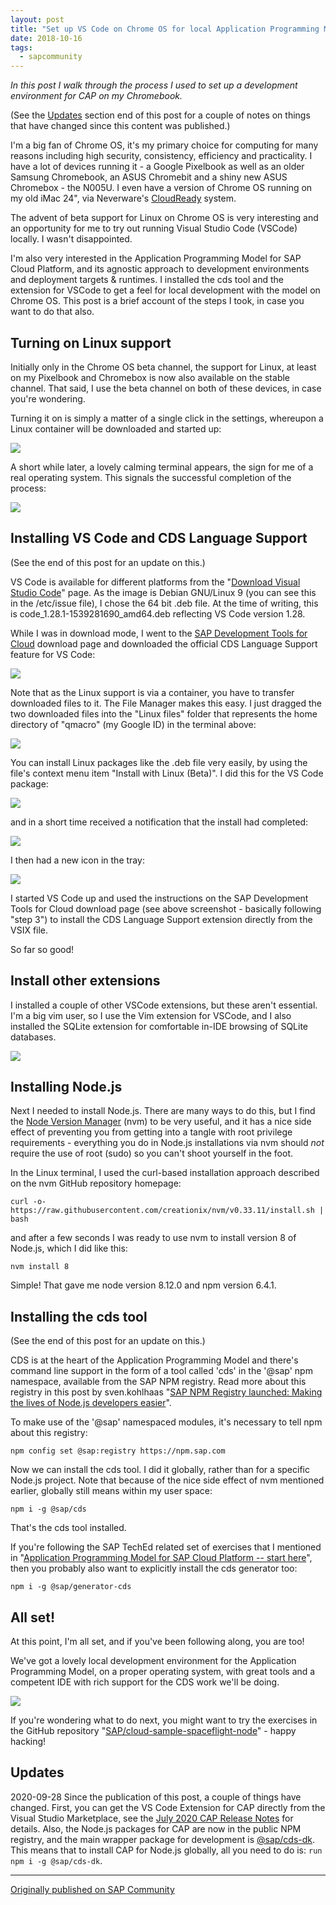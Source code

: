 ```yaml
---
layout: post
title: "Set up VS Code on Chrome OS for local Application Programming Model development"
date: 2018-10-16
tags:
  - sapcommunity
---
```


*In this post I walk through the process I used to set up a development
environment for CAP on my Chromebook.*

(See the [Updates](#updates) section end of this post for a couple of
notes on things that have changed since this content was published.)

I'm a big fan of Chrome OS, it's my primary choice for computing for
many reasons including high security, consistency, efficiency and
practicality. I have a lot of devices running it - a Google Pixelbook as
well as an older Samsung Chromebook, an ASUS Chromebit and a shiny new
ASUS Chromebox - the N005U. I even have a version of Chrome OS running
on my old iMac 24", via Neverware's
[CloudReady](https://www.neverware.com/) system.

The advent of beta support for Linux on Chrome OS is very interesting
and an opportunity for me to try out running Visual Studio Code (VSCode)
locally. I wasn't disappointed.

I'm also very interested in the Application Programming Model for SAP
Cloud Platform, and its agnostic approach to development environments
and deployment targets & runtimes. I installed the cds tool and the
extension for VSCode to get a feel for local development with the model
on Chrome OS. This post is a brief account of the steps I took, in case
you want to do that also.

## Turning on Linux support

Initially only in the Chrome OS beta channel, the support for Linux, at
least on my Pixelbook and Chromebox is now also available on the stable
channel. That said, I use the beta channel on both of these devices, in
case you're wondering.

Turning it on is simply a matter of a single click in the settings,
whereupon a Linux container will be downloaded and started up:

![](/images/2018/10/Screenshot-2018-10-16-at-15.22.18.png)

A short while later, a lovely calming terminal appears, the sign for me
of a real operating system. This signals the successful completion of
the process:

![](/images/2018/10/Screenshot-2018-10-16-at-17.23.16.png)

## Installing VS Code and CDS Language Support

(See the end of this post for an update on this.)

VS Code is available for different platforms from the "[Download Visual
Studio Code](https://code.visualstudio.com/download)" page. As the
image is Debian GNU/Linux 9 (you can see this in the /etc/issue file), I
chose the 64 bit .deb file. At the time of writing, this
is code_1.28.1-1539281690_amd64.deb reflecting VS Code version 1.28.

While I was in download mode, I went to the [SAP Development Tools for
Cloud](https://tools.hana.ondemand.com/#cloud) download page and
downloaded the official CDS Language Support feature for VS Code:

![](/images/2018/10/Screenshot-2018-10-16-at-17.34.56.png)

Note that as the Linux support is via a container, you have to transfer
downloaded files to it. The File Manager makes this easy. I just dragged
the two downloaded files into the "Linux files" folder that represents
the home directory of "qmacro" (my Google ID) in the terminal above:

![](/images/2018/10/Screenshot-2018-10-16-at-15.51.41.png)

You can install Linux packages like the .deb file very easily, by using
the file's context menu item "Install with Linux (Beta)". I did this
for the VS Code package:

![](/images/2018/10/Screenshot-2018-10-16-at-15.52.15.png)

and in a short time received a notification that the install had
completed:

![](/images/2018/10/Screenshot-2018-10-16-at-15.53.45.png)

I then had a new icon in the tray:

![](/images/2018/10/Screenshot-2018-10-16-at-15.54.01.png)

I started VS Code up and used the instructions on the SAP Development
Tools for Cloud download page (see above screenshot - basically
following "step 3") to install the CDS Language Support extension
directly from the VSIX file.

So far so good!

## Install other extensions

I installed a couple of other VSCode extensions, but these aren't
essential. I'm a big vim user, so I use the Vim extension for VSCode,
and I also installed the SQLite extension for comfortable in-IDE
browsing of SQLite databases.

![](/images/2018/10/Screenshot-2018-10-16-at-19.49.32.png)

## Installing Node.js

Next I needed to install Node.js. There are many ways to do this, but I
find the [Node Version Manager](https://github.com/creationix/nvm) (nvm)
to be very useful, and it has a nice side effect of preventing you from
getting into a tangle with root privilege requirements - everything you
do in Node.js installations via nvm should *not* require the use of
root (sudo) so you can't shoot yourself in the foot.

In the Linux terminal, I used the curl-based installation approach
described on the nvm GitHub repository homepage:

```shell
curl -o- https://raw.githubusercontent.com/creationix/nvm/v0.33.11/install.sh | bash
```

and after a few seconds I was ready to use nvm to install version 8 of
Node.js, which I did like this:

```shell
nvm install 8
```

Simple! That gave me node version 8.12.0 and npm version 6.4.1.

## Installing the cds tool

(See the end of this post for an update on this.)

CDS is at the heart of the Application Programming Model and there's
command line support in the form of a tool called 'cds' in the
'@sap' npm namespace, available from the SAP NPM registry. Read more
about this registry in this post by sven.kohlhaas "[SAP NPM Registry
launched: Making the lives of Node.js developers
easier](https://blogs.sap.com/2017/05/16/sap-npm-registry-launched-making-the-lives-of-node.js-developers-easier/)".

To make use of the '@sap' namespaced modules, it's necessary to tell
npm about this registry:

```shell
npm config set @sap:registry https://npm.sap.com
```

Now we can install the cds tool. I did it globally, rather than for a
specific Node.js project. Note that because of the nice side effect of
nvm mentioned earlier, globally still means within my user space:

```shell
npm i -g @sap/cds
```

That's the cds tool installed.

If you're following the SAP TechEd related set of exercises that I
mentioned in "[Application Programming Model for SAP Cloud Platform --
start
here](https://blogs.sap.com/2018/10/10/application-programming-model-start-here/)",
then you probably also want to explicitly install the cds generator
too:

```shell
npm i -g @sap/generator-cds
```

## All set!

At this point, I'm all set, and if you've been following along, you
are too!

We've got a lovely local development environment for the Application
Programming Model, on a proper operating system, with great tools and a
competent IDE with rich support for the CDS work we'll be doing.

![](/images/2018/10/DpppwFfW0AAq-MU.jpg)

If you're wondering what to do next, you might want to try the
exercises in the GitHub repository
"[SAP/cloud-sample-spaceflight-node](https://github.com/SAP/cloud-sample-spaceflight-node)" -
happy hacking!

<a name="updates"></a>
## Updates

2020-09-28 Since the publication of this post, a couple of things have
changed. First, you can get the VS Code Extension for CAP directly from
the Visual Studio Marketplace, see the [July 2020 CAP Release
Notes](https://cap.cloud.sap/docs/releases/july20) for details. Also,
the Node.js packages for CAP are now in the public NPM registry, and the
main wrapper package for development is
[\@sap/cds-dk](https://www.npmjs.com/search?q=sap%2Fcds-dk). This means
that to install CAP for Node.js globally, all you need to do is:
`run npm i -g @sap/cds-dk`.

---

[Originally published on SAP Community](https://community.sap.com/t5/technology-blogs-by-sap/set-up-vs-code-on-chrome-os-for-local-application-programming-model/ba-p/13377868)
